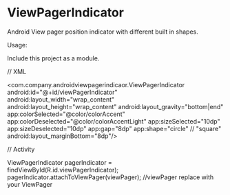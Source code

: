 # ViewPagerIndicator
Android View pager position indicator with different built in shapes.
 

Usage:

Include this project as a module.  

// XML

<com.company.androidviewpagerindicaor.ViewPagerIndicator
    android:id="@+id/viewPagerIndicator"
    android:layout_width="wrap_content" 
    android:layout_height="wrap_content"
    android:layout_gravity="bottom|end" 
    app:colorSelected="@color/colorAccent"
    app:colorDeselected="@color/colorAccentLight"
    app:sizeSelected="10dp"
    app:sizeDeselected="10dp"
    app:gap="8dp"
    app:shape="circle"  // "square"
    android:layout_marginBottom="8dp"/>



// Activity

ViewPagerIndicator pagerIndicator = findViewById(R.id.viewPagerIndicator);
pagerIndicator.attachToViewPager(viewPager);  //viewPager replace with your ViewPager
